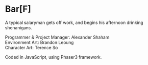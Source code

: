 # Bar[F]
A typical salaryman gets off work, and begins his afternoon drinking shenanigans.   

Programmer & Project Manager: Alexander Shaham  
Environment Art: Brandon Leoung  
Character Art: Terence So

Coded in JavaScript, using Phaser3 framework.  
